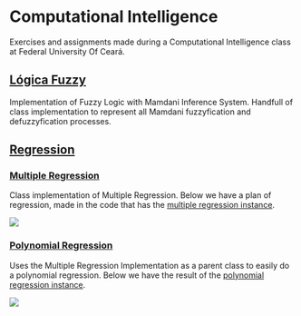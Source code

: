 # Computational Intelligence

Exercises and assignments made during a Computational Intelligence class at Federal University Of Ceará.

## [Lógica Fuzzy](./assignments/FuzzyLogic/)

Implementation of Fuzzy Logic with Mamdani Inference System. Handfull of class implementation to represent all Mamdani fuzzyfication and defuzzyfication processes.

## [Regression](./assignments/Regression/)

### [Multiple Regression](./assignments/Regression/MultipleRegression.m)

Class implementation of Multiple Regression. Below we have a plan of regression, made in the code that has the [multiple regression instance](./assignments/Regression/questao03.m).

![](https://user-images.githubusercontent.com/47287096/197187872-67372b36-a8a2-4feb-a749-38d5335a8ad6.png)

### [Polynomial Regression](./assignments/Regression/PolynomialRegression.m)

Uses the Multiple Regression Implementation as a parent class to easily do a polynomial regression. Below we have the result of the [polynomial regression instance](./assignments/Regression/questao02.m).

![](https://user-images.githubusercontent.com/47287096/197187494-78b32b5e-1b49-4517-bf7e-922fd7f81565.png)